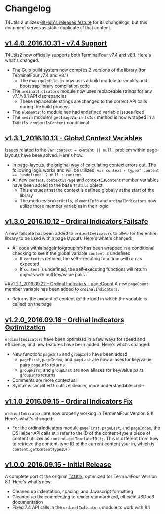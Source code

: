 # Changelog
T4Utils 2 utilizes [GitHub's releases feature](https://github.com/blog/1547-release-your-software) for its changelogs, but this document serves as static duplicate of that content.

## [v1.4.0_2016.10.31 - v7.4 Support](https://github.com/virginiacommonwealthuniversity/T4Utils2/releases/tag/v1.4.0_2016.10.31)
T4Utils2 now officially supports both TerminalFour v7.4 and v8.1. Here's what's changed:
* The Gulp build system now compiles 2 versions of the library (for TerminalFour v7.4 and v8.1)
    * The main `gulpfile.js` now uses a build module to simplify and bootstrap library compilation code
* The `ordinalIndicators` module now uses replaceable strings for any v7.1/v8.1 API discrepancies
    * These replaceable strings are changed to the correct API calls during the build process
* The `elementInfo` module has had undefined variable issues fixed
* The `media` module's `getImageVariantsIds` method is now wrapped in a `T4Utils.contextIsContent` conditional

## [v1.3.1_2016.10.13 - Global Context Variables](https://github.com/virginiacommonwealthuniversity/T4Utils2/releases/tag/v1.3.1_2016.10.13)
Issues related to the `var context = content || null;` problem within page-layouts have been solved. Here's how:
* In page-layouts, the original way of calculating context errors out. The following logic works and will be utilized: `var context = typeof content == 'undefined' ? null : content;`
* All new `context`, `contextIsPage` and `contextIsContent` member variables have been added to the base `T4Utils` object
    * This ensures that the context is defined globally at the start of the library
    * The modules `brokerUtils`, `elementInfo` and `ordinalIndicators` now utilize these member variables in their logic

## [v1.3.0_2016.10.12 - Ordinal Indicators Failsafe](https://github.com/virginiacommonwealthuniversity/T4Utils2/releases/tag/v1.3.0_2016.10.12)
A new failsafe has been added to `ordinalIndicators` to allow for the entire library to be used within page layouts. Here's what's changed:
* All code within pageInfo/groupInfo has been wrapped in a conditional checking to see if the global variable `content` is undefined
    * If `content` is defined, the self-executing functions will run as expected
    * If `content` is undefined, the self-executing functions will return objects with null key/value pairs

##[v1.2.1_2016.09.22 - Ordinal Indicators - pageCount](https://github.com/virginiacommonwealthuniversity/T4Utils2/releases/tag/v1.2.1_2016.09.22)
A new `pageCount` member variable has been added to `ordinalIndicators`.
* Returns the amount of content (of the kind in which the variable is called) on the page

## [v1.2.0_2016.09.16 - Ordinal Indicators Optimization](https://github.com/virginiacommonwealthuniversity/T4Utils2/releases/tag/v1.2.0_2016.09.16)
`ordinalIndicators` have been optimized in a few ways for speed and efficiency, and new features have been added. Here's what's changed:
* New functions `pageInfo` and `groupInfo` have been added
    * `pageFirst`, `pageIndex`, and `pageLast` are now aliases for key/value pairs `pageInfo` returns
    * `groupFirst` and `groupLast` are now aliases for key/value pairs `groupInfo` returns
* Comments are more contextual
* Syntax is simplified to utilize cleaner, more understandable code

## [v1.1.0_2016.09.15 - Ordinal Indicators Fix](https://github.com/virginiacommonwealthuniversity/T4Utils2/releases/tag/v1.1.0_2016.09.15)
`ordinalIndicators` are now properly working in TerminalFour Version 8.1! Here's what's changed:
* For the ordinalIndicators module `pageFirst`, `pageLast`, and `pageIndex`, the CSHelper API calls still refer to the ID of the content-type a piece of content utilizes as `content.getTemplateID();`. This is different from how to retrieve the content-type ID of the current content your in, which is `content.getContentTypeID()`

## [v1.0.0_2016.09.15 - Initial Release](https://github.com/virginiacommonwealthuniversity/T4Utils2/releases/tag/v1.0.0_2016.09.15)
A complete port of the original [T4Utils](https://github.com/FPBSchoolOfNursing/T4Utils), optimized for TerminalFour Version 8.1. Here's what's new:
* Cleaned up indentation, spacing, and Javascript formatting
* Cleaned up the commenting to render standardized, efficient JSDoc3 documentation
* Fixed 7.4 API calls in the `ordinalIndicators` module to work with 8.1
